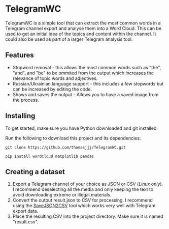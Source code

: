 # TelegramWC
TelegramWC is a simple tool that can extract the most common words in a Telegram channel export and analyse them into a Word Cloud. This can be used to get an initial idea of the topics and content within the channel. It could also be used as part of a larger Telegram analysis tool.
## Features
- Stopword removal - this allows the most common words such as "the", "and", and "be" to be ommited from the output which increases the relevance of topic words and adjectives.
- Russian/Ukrainian language support - this includes a few stopwords but can be increased by editing the code. 
- Shows and saves the output - Allows you to have a saved image from the process.

## Installing
To get started, make sure you have Python downloaded and git installed. 

Run the following to download this project and its dependencies:

```git clone https://github.com/thomasjjj/TelegramWC.git```

```pip install wordcloud matplotlib pandas```

## Creating a dataset
1. Export a Telegram channel of your choice as JSON or CSV (*Linux only*). I recommend deselecting all the media and only keeping the text to avoid downloading extreme or illegal materials.
2. Convert the output result.json to CSV for processing. I recommend using the [SaveJSON2CSV](http://https://gunamoi.com.au/soft/savejson2csv/index.html "SaveJSON2CSV") tool which works very well with Telegram export data.
3. Place the resulting CSV into the project directory. Make sure it is named "result.csv".



